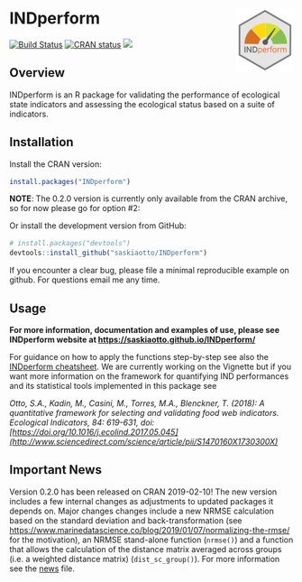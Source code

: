 
<!-- README.md is generated from README.Rmd. Please edit that file -->

# INDperform <img src="man/figures/logo.png" align="right" width="100" height="112" />

<!-- badges: start -->

[![Build
Status](https://travis-ci.com/saskiaotto/INDperform.svg?branch=master)](https://travis-ci.com/saskiaotto/INDperform)
[![CRAN
status](https://www.r-pkg.org/badges/version/INDperform)](https://CRAN.R-project.org/package=INDperform)
[![](http://cranlogs.r-pkg.org/badges/INDperform)](https://cran.r-project.org/package=INDperform)
<!-- badges: end -->

## Overview

INDperform is an R package for validating the performance of ecological
state indicators and assessing the ecological status based on a suite of
indicators.

## Installation

Install the CRAN version:

``` r
install.packages("INDperform")
```

**NOTE**: The 0.2.0 version is currently only available from the CRAN
archive, so for now please go for option \#2:

Or install the development version from GitHub:

``` r
# install.packages("devtools")
devtools::install_github("saskiaotto/INDperform")
```

If you encounter a clear bug, please file a minimal reproducible example
on github. For questions email me any time.

## Usage

**For more information, documentation and examples of use, please see
INDperform website at <https://saskiaotto.github.io/INDperform/>**

For guidance on how to apply the functions step-by-step see also the
[INDperform
cheatsheet](https://raw.githubusercontent.com/saskiaotto/cheatsheets/476bad4a8876939a7b3e1784a5bf61567ed4a715/Cheatsheet_INDperform_v0.1.0.pdf).
We are currently working on the Vignette but if you want more
information on the framework for quantifying IND performances and its
statistical tools implemented in this package see

*Otto, S.A., Kadin, M., Casini, M., Torres, M.A., Blenckner, T. (2018):
A quantitative framework for selecting and validating food web
indicators. Ecological Indicators, 84: 619-631, doi:
[https://doi.org/10.1016/j.ecolind.2017.05.045](http://www.sciencedirect.com/science/article/pii/S1470160X1730300X)*

## Important News

Version 0.2.0 has been released on CRAN 2019-02-10\! The new version
includes a few internal changes as adjustments to updated packages it
depends on. Major changes changes include a new NRMSE calculation based
on the standard deviation and back-transformation (see
<https://www.marinedatascience.co/blog/2019/01/07/normalizing-the-rmse/>
for the motivation), an NRMSE stand-alone function (`nrmse()`) and a
function that allows the calculation of the distance matrix averaged
across groups (i.e. a weighted distance matrix) (`dist_sc_group()`). For
more information see the
[news](https://github.com/saskiaotto/INDperform/blob/master/NEWS.md)
file.
